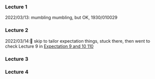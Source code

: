 ### Lecture 1
2022/03/13: mumbling mumbling, but OK, 1930/010029 <br>

### Lecture 2
2022/03/14:💫 skip to tailor expectation things, stuck there, then went to check Lecture 9 in [Expectation 9 and 10 110](Learning_Records/blob/main/statistics_110.md#lecture-9-)
### Lecture 3

### Lecture 4
